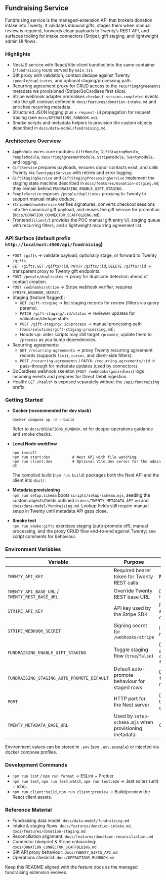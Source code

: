 ## Fundraising Service

Fundraising service is the managed-extension API that brokers donation intake into Twenty. It validates inbound gifts, stages them when manual review is required, forwards clean payloads to Twenty’s REST API, and surfaces tooling for intake connectors (Stripe), gift staging, and lightweight admin UI flows.

### Highlights
- NestJS service with React/Vite client bundled into the same container (`/fundraising` route served by `main.ts`).
- Gift proxy with validation, contact dedupe against Twenty `/people/duplicates`, and optional staging/processing path.
- Recurring agreement proxy for CRUD access to the `recurringAgreements` metadata we provisioned (Stripe/GoCardless first slice).
- Stripe webhook adapter normalises `checkout.session.completed` events into the gift contract defined in `docs/features/donation-intake.md` and enriches recurring metadata.
- Structured JSON logging plus `x-request-id` propagation for request tracing (see `docs/OPERATIONS_RUNBOOK.md`).
- Smoke scripts and metadata helpers to provision the custom objects described in `docs/data-model/fundraising.md`.

### Architecture Overview
- `AppModule` wires core modules: `GiftModule`, `GiftStagingModule`, `PeopleModule`, `RecurringAgreementModule`, `StripeModule`, `TwentyModule`, and logging.
- `GiftService` prepares payloads, ensures donor contacts exist, and calls Twenty via `TwentyApiService` with retries and error logging.
- `GiftStagingService` and `GiftStagingProcessingService` implement the staging state machine described in `docs/features/donation-staging.md`; they remain behind `FUNDRAISING_ENABLE_GIFT_STAGING`.
- `PeopleService` exposes `/people/duplicates` proxying to Twenty to support manual intake dedupe.
- `StripeWebhookService` verifies signatures, converts checkout sessions into the canonical gift payload, and reuses the gift service for promotion (`docs/DONATION_CONNECTOR_SCAFFOLDING.md`).
- Frontend (`client/`) provides the POC manual gift entry UI, staging queue with recurring filters, and a lightweight recurring agreement list.

### API Surface (default prefix `http://localhost:4500/api/fundraising`)
- `POST /gifts` → validate payload, optionally stage, or forward to Twenty `/gifts`.
- `GET /gifts`, `GET /gifts/:id`, `PATCH /gifts/:id`, `DELETE /gifts/:id` → transparent proxy to Twenty gift endpoints.
- `POST /people/duplicates` → proxy for duplicate detection ahead of contact creation.
- `POST /webhooks/stripe` → Stripe webhook verifier; requires `STRIPE_WEBHOOK_SECRET`.
- Staging (feature flagged):
  - `GET /gift-staging` → list staging records for review (filters via query params).
  - `PATCH /gift-staging/:id/status` → reviewer updates for validation/dedupe state.
  - `POST /gift-staging/:id/process` → manual processing path (`docs/solutions/gift-staging-processing.md`).
  - _Heads-up_: older scripts may still target `/promote`; update them to `/process` as you bump dependencies.
- Recurring agreements:
  - `GET /recurring-agreements` → proxy Twenty recurring agreement records (supports `limit`, `cursor`, and client-side filters).
  - `POST /recurring-agreements` / `PATCH /recurring-agreements/:id` → pass-through for metadata updates (used by connectors).
- GoCardless webhook skeleton (`POST /webhooks/gocardless`) logs incoming events and prepares for Direct Debit ingestion.
- Health: `GET /health` is exposed separately without the `/api/fundraising` prefix.

### Getting Started
- **Docker (recommended for dev stack)**  
  ```
  docker compose up -d --build
  ```
  Refer to `docs/OPERATIONS_RUNBOOK.md` for deeper operations guidance and smoke checks.

- **Local Node workflow**
  ```
  npm install
  npm run start:dev          # Nest API with file watching
  npm run client:dev         # Optional Vite dev server for the admin UI
  ```
  The compiled build (`npm run build`) packages both the Nest API and the client into `dist/`.

- **Metadata provisioning**  
  `npm run setup:schema` boots `scripts/setup-schema.mjs`, seeding the custom objects/fields outlined in `docs/TWENTY_METADATA_API.md` and `docs/data-model/fundraising.md`. Lookup fields still require manual setup in Twenty until metadata API gaps close.

- **Smoke test**  
  `npm run smoke:gifts` exercises staging (auto-promote off), manual processing, and the proxy CRUD flow end-to-end against Twenty; see script comments for behaviour.

### Environment Variables
| Variable | Purpose | Default / Notes |
| --- | --- | --- |
| `TWENTY_API_KEY` | Required bearer token for Twenty REST calls | **Must be supplied** |
| `TWENTY_API_BASE_URL` / `TWENTY_REST_BASE_URL` | Override Twenty REST base URL | Defaults to `http://server:3000/rest` |
| `STRIPE_API_KEY` | API key used by the Stripe SDK | Required for webhook signature verification; can be a restricted key |
| `STRIPE_WEBHOOK_SECRET` | Signing secret for `/webhooks/stripe` | If missing, service returns HTTP 503 |
| `FUNDRAISING_ENABLE_GIFT_STAGING` | Toggle staging flow (`true`/`false`) | Defaults to disabled; align with `docs/features/donation-staging.md` |
| `FUNDRAISING_STAGING_AUTO_PROMOTE_DEFAULT` | Default auto-promote behaviour for staged rows | Defaults to `true`; set to `false` for manual review-first workflows |
| `PORT` | HTTP port for the Nest server | Defaults to `3000` (proxied to `:4500` in docker compose) |
| `TWENTY_METADATA_BASE_URL` | Used by `setup-schema.mjs` when provisioning metadata | Optional |

Environment values can be stored in `.env` (see `.env.example`) or injected via docker compose profiles.

### Development Commands
- `npm run lint` / `npm run format` → ESLint + Prettier.
- `npm run test`, `npm run test:watch`, `npm run test:e2e` → Jest suites (unit + e2e).
- `npm run client:build`, `npm run client:preview` → Build/preview the React client assets.

### Reference Material
- Fundraising data model: `docs/data-model/fundraising.md`
- Intake & staging flows: `docs/features/donation-intake.md`, `docs/features/donation-staging.md`
- Reconciliation alignment: `docs/features/donation-reconciliation.md`
- Connector blueprint & Stripe onboarding: `docs/DONATION_CONNECTOR_SCAFFOLDING.md`
- Gift API proxy behaviour: `docs/TWENTY_GIFTS_API.md`
- Operations checklist: `docs/OPERATIONS_RUNBOOK.md`

Keep this README aligned with the feature docs as the managed fundraising extension evolves.
